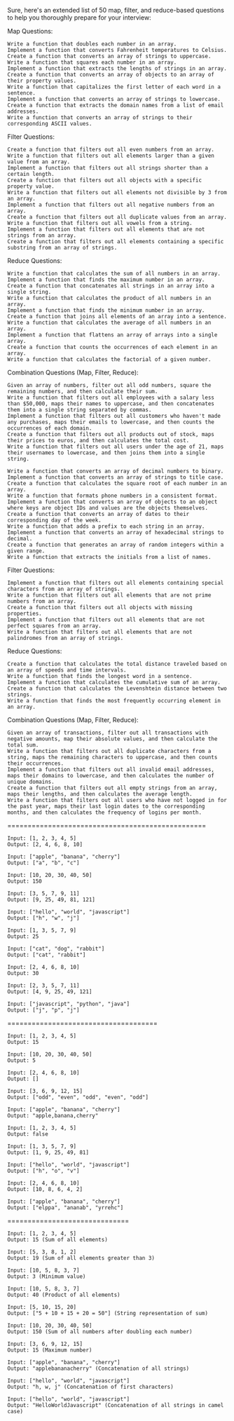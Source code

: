 Sure, here's an extended list of 50 map, filter, and reduce-based questions to help you thoroughly prepare for your interview:

Map Questions:

    Write a function that doubles each number in an array.
    Implement a function that converts Fahrenheit temperatures to Celsius.
    Create a function that converts an array of strings to uppercase.
    Write a function that squares each number in an array.
    Implement a function that extracts the lengths of strings in an array.
    Create a function that converts an array of objects to an array of their property values.
    Write a function that capitalizes the first letter of each word in a sentence.
    Implement a function that converts an array of strings to lowercase.
    Create a function that extracts the domain names from a list of email addresses.
    Write a function that converts an array of strings to their corresponding ASCII values.

Filter Questions:

    Create a function that filters out all even numbers from an array.
    Write a function that filters out all elements larger than a given value from an array.
    Implement a function that filters out all strings shorter than a certain length.
    Create a function that filters out all objects with a specific property value.
    Write a function that filters out all elements not divisible by 3 from an array.
    Implement a function that filters out all negative numbers from an array.
    Create a function that filters out all duplicate values from an array.
    Write a function that filters out all vowels from a string.
    Implement a function that filters out all elements that are not strings from an array.
    Create a function that filters out all elements containing a specific substring from an array of strings.

Reduce Questions:

    Write a function that calculates the sum of all numbers in an array.
    Implement a function that finds the maximum number in an array.
    Create a function that concatenates all strings in an array into a single string.
    Write a function that calculates the product of all numbers in an array.
    Implement a function that finds the minimum number in an array.
    Create a function that joins all elements of an array into a sentence.
    Write a function that calculates the average of all numbers in an array.
    Implement a function that flattens an array of arrays into a single array.
    Create a function that counts the occurrences of each element in an array.
    Write a function that calculates the factorial of a given number.

Combination Questions (Map, Filter, Reduce):

    Given an array of numbers, filter out all odd numbers, square the remaining numbers, and then calculate their sum.
    Write a function that filters out all employees with a salary less than $50,000, maps their names to uppercase, and then concatenates them into a single string separated by commas.
    Implement a function that filters out all customers who haven't made any purchases, maps their emails to lowercase, and then counts the occurrences of each domain.
    Create a function that filters out all products out of stock, maps their prices to euros, and then calculates the total cost.
    Write a function that filters out all users under the age of 21, maps their usernames to lowercase, and then joins them into a single string.

    Write a function that converts an array of decimal numbers to binary.
    Implement a function that converts an array of strings to title case.
    Create a function that calculates the square root of each number in an array.
    Write a function that formats phone numbers in a consistent format.
    Implement a function that converts an array of objects to an object where keys are object IDs and values are the objects themselves.
    Create a function that converts an array of dates to their corresponding day of the week.
    Write a function that adds a prefix to each string in an array.
    Implement a function that converts an array of hexadecimal strings to decimal.
    Create a function that generates an array of random integers within a given range.
    Write a function that extracts the initials from a list of names.

Filter Questions:

    Implement a function that filters out all elements containing special characters from an array of strings.
    Write a function that filters out all elements that are not prime numbers from an array.
    Create a function that filters out all objects with missing properties.
    Implement a function that filters out all elements that are not perfect squares from an array.
    Write a function that filters out all elements that are not palindromes from an array of strings.

Reduce Questions:

    Create a function that calculates the total distance traveled based on an array of speeds and time intervals.
    Write a function that finds the longest word in a sentence.
    Implement a function that calculates the cumulative sum of an array.
    Create a function that calculates the Levenshtein distance between two strings.
    Write a function that finds the most frequently occurring element in an array.

Combination Questions (Map, Filter, Reduce):

    Given an array of transactions, filter out all transactions with negative amounts, map their absolute values, and then calculate the total sum.
    Write a function that filters out all duplicate characters from a string, maps the remaining characters to uppercase, and then counts their occurrences.
    Implement a function that filters out all invalid email addresses, maps their domains to lowercase, and then calculates the number of unique domains.
    Create a function that filters out all empty strings from an array, maps their lengths, and then calculates the average length.
    Write a function that filters out all users who have not logged in for the past year, maps their last login dates to the corresponding months, and then calculates the frequency of logins per month.





=================================================



    Input: [1, 2, 3, 4, 5]
    Output: [2, 4, 6, 8, 10]

    Input: ["apple", "banana", "cherry"]
    Output: ["a", "b", "c"]

    Input: [10, 20, 30, 40, 50]
    Output: 150

    Input: [3, 5, 7, 9, 11]
    Output: [9, 25, 49, 81, 121]

    Input: ["hello", "world", "javascript"]
    Output: ["h", "w", "j"]

    Input: [1, 3, 5, 7, 9]
    Output: 25

    Input: ["cat", "dog", "rabbit"]
    Output: ["cat", "rabbit"]

    Input: [2, 4, 6, 8, 10]
    Output: 30

    Input: [2, 3, 5, 7, 11]
    Output: [4, 9, 25, 49, 121]

    Input: ["javascript", "python", "java"]
    Output: ["j", "p", "j"]




=====================================




    Input: [1, 2, 3, 4, 5]
    Output: 15

    Input: [10, 20, 30, 40, 50]
    Output: 5

    Input: [2, 4, 6, 8, 10]
    Output: []

    Input: [3, 6, 9, 12, 15]
    Output: ["odd", "even", "odd", "even", "odd"]

    Input: ["apple", "banana", "cherry"]
    Output: "apple,banana,cherry"

    Input: [1, 2, 3, 4, 5]
    Output: false

    Input: [1, 3, 5, 7, 9]
    Output: [1, 9, 25, 49, 81]

    Input: ["hello", "world", "javascript"]
    Output: ["h", "o", "v"]

    Input: [2, 4, 6, 8, 10]
    Output: [10, 8, 6, 4, 2]

    Input: ["apple", "banana", "cherry"]
    Output: ["elppa", "ananab", "yrrehc"]





==============================




    Input: [1, 2, 3, 4, 5]
    Output: 15 (Sum of all elements)

    Input: [5, 3, 8, 1, 2]
    Output: 19 (Sum of all elements greater than 3)

    Input: [10, 5, 8, 3, 7]
    Output: 3 (Minimum value)

    Input: [10, 5, 8, 3, 7]
    Output: 40 (Product of all elements)

    Input: [5, 10, 15, 20]
    Output: ["5 + 10 + 15 + 20 = 50"] (String representation of sum)

    Input: [10, 20, 30, 40, 50]
    Output: 150 (Sum of all numbers after doubling each number)

    Input: [3, 6, 9, 12, 15]
    Output: 15 (Maximum number)

    Input: ["apple", "banana", "cherry"]
    Output: "applebananacherry" (Concatenation of all strings)

    Input: ["hello", "world", "javascript"]
    Output: "h, w, j" (Concatenation of first characters)

    Input: ["hello", "world", "javascript"]
    Output: "HelloWorldJavascript" (Concatenation of all strings in camel case)
